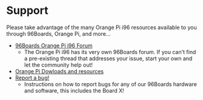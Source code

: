 # Support

Please take advantage of the many Orange Pi i96 resources available to you through 96Boards, Orange Pi, and more...

- [96Boards Orange Pi i96 Forum](https://discuss.96boards.org/c/products/i96)
   - The Orange Pi i96 has its very own 96Boards forum. If you can't find a pre-existing thread that addresses your issue, start your own and let the community help out!
- [Orange Pi Dowloads and resources](http://www.orangepi.org/downloadresources/)
- [Report a bug!](../../../Report_a_bug.md)
   - Instructions on how to report bugs for any of our 96Boards hardware and software, this includes the Board X!
